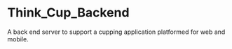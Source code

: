 # Think_Cup_Backend
A back end server to support a cupping application platformed for web and mobile. 
